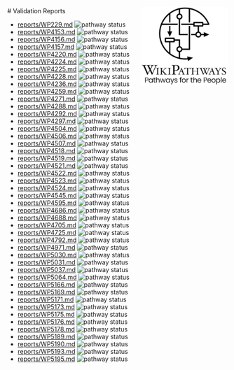 <img style="float: right; width: 200px" src="logo.png" />
# Validation Reports

* [reports/WP229.md](reports/WP229.md) <img alt="pathway status" src="https://img.shields.io/endpoint?url=https://bigcat-um.github.io/imd-pathway-curation/reports/WP229.json">
* [reports/WP4153.md](reports/WP4153.md) <img alt="pathway status" src="https://img.shields.io/endpoint?url=https://bigcat-um.github.io/imd-pathway-curation/reports/WP4153.json">
* [reports/WP4156.md](reports/WP4156.md) <img alt="pathway status" src="https://img.shields.io/endpoint?url=https://bigcat-um.github.io/imd-pathway-curation/reports/WP4156.json">
* [reports/WP4157.md](reports/WP4157.md) <img alt="pathway status" src="https://img.shields.io/endpoint?url=https://bigcat-um.github.io/imd-pathway-curation/reports/WP4157.json">
* [reports/WP4220.md](reports/WP4220.md) <img alt="pathway status" src="https://img.shields.io/endpoint?url=https://bigcat-um.github.io/imd-pathway-curation/reports/WP4220.json">
* [reports/WP4224.md](reports/WP4224.md) <img alt="pathway status" src="https://img.shields.io/endpoint?url=https://bigcat-um.github.io/imd-pathway-curation/reports/WP4224.json">
* [reports/WP4225.md](reports/WP4225.md) <img alt="pathway status" src="https://img.shields.io/endpoint?url=https://bigcat-um.github.io/imd-pathway-curation/reports/WP4225.json">
* [reports/WP4228.md](reports/WP4228.md) <img alt="pathway status" src="https://img.shields.io/endpoint?url=https://bigcat-um.github.io/imd-pathway-curation/reports/WP4228.json">
* [reports/WP4236.md](reports/WP4236.md) <img alt="pathway status" src="https://img.shields.io/endpoint?url=https://bigcat-um.github.io/imd-pathway-curation/reports/WP4236.json">
* [reports/WP4259.md](reports/WP4259.md) <img alt="pathway status" src="https://img.shields.io/endpoint?url=https://bigcat-um.github.io/imd-pathway-curation/reports/WP4259.json">
* [reports/WP4271.md](reports/WP4271.md) <img alt="pathway status" src="https://img.shields.io/endpoint?url=https://bigcat-um.github.io/imd-pathway-curation/reports/WP4271.json">
* [reports/WP4288.md](reports/WP4288.md) <img alt="pathway status" src="https://img.shields.io/endpoint?url=https://bigcat-um.github.io/imd-pathway-curation/reports/WP4288.json">
* [reports/WP4292.md](reports/WP4292.md) <img alt="pathway status" src="https://img.shields.io/endpoint?url=https://bigcat-um.github.io/imd-pathway-curation/reports/WP4292.json">
* [reports/WP4297.md](reports/WP4297.md) <img alt="pathway status" src="https://img.shields.io/endpoint?url=https://bigcat-um.github.io/imd-pathway-curation/reports/WP4297.json">
* [reports/WP4504.md](reports/WP4504.md) <img alt="pathway status" src="https://img.shields.io/endpoint?url=https://bigcat-um.github.io/imd-pathway-curation/reports/WP4504.json">
* [reports/WP4506.md](reports/WP4506.md) <img alt="pathway status" src="https://img.shields.io/endpoint?url=https://bigcat-um.github.io/imd-pathway-curation/reports/WP4506.json">
* [reports/WP4507.md](reports/WP4507.md) <img alt="pathway status" src="https://img.shields.io/endpoint?url=https://bigcat-um.github.io/imd-pathway-curation/reports/WP4507.json">
* [reports/WP4518.md](reports/WP4518.md) <img alt="pathway status" src="https://img.shields.io/endpoint?url=https://bigcat-um.github.io/imd-pathway-curation/reports/WP4518.json">
* [reports/WP4519.md](reports/WP4519.md) <img alt="pathway status" src="https://img.shields.io/endpoint?url=https://bigcat-um.github.io/imd-pathway-curation/reports/WP4519.json">
* [reports/WP4521.md](reports/WP4521.md) <img alt="pathway status" src="https://img.shields.io/endpoint?url=https://bigcat-um.github.io/imd-pathway-curation/reports/WP4521.json">
* [reports/WP4522.md](reports/WP4522.md) <img alt="pathway status" src="https://img.shields.io/endpoint?url=https://bigcat-um.github.io/imd-pathway-curation/reports/WP4522.json">
* [reports/WP4523.md](reports/WP4523.md) <img alt="pathway status" src="https://img.shields.io/endpoint?url=https://bigcat-um.github.io/imd-pathway-curation/reports/WP4523.json">
* [reports/WP4524.md](reports/WP4524.md) <img alt="pathway status" src="https://img.shields.io/endpoint?url=https://bigcat-um.github.io/imd-pathway-curation/reports/WP4524.json">
* [reports/WP4545.md](reports/WP4545.md) <img alt="pathway status" src="https://img.shields.io/endpoint?url=https://bigcat-um.github.io/imd-pathway-curation/reports/WP4545.json">
* [reports/WP4595.md](reports/WP4595.md) <img alt="pathway status" src="https://img.shields.io/endpoint?url=https://bigcat-um.github.io/imd-pathway-curation/reports/WP4595.json">
* [reports/WP4686.md](reports/WP4686.md) <img alt="pathway status" src="https://img.shields.io/endpoint?url=https://bigcat-um.github.io/imd-pathway-curation/reports/WP4686.json">
* [reports/WP4688.md](reports/WP4688.md) <img alt="pathway status" src="https://img.shields.io/endpoint?url=https://bigcat-um.github.io/imd-pathway-curation/reports/WP4688.json">
* [reports/WP4705.md](reports/WP4705.md) <img alt="pathway status" src="https://img.shields.io/endpoint?url=https://bigcat-um.github.io/imd-pathway-curation/reports/WP4705.json">
* [reports/WP4725.md](reports/WP4725.md) <img alt="pathway status" src="https://img.shields.io/endpoint?url=https://bigcat-um.github.io/imd-pathway-curation/reports/WP4725.json">
* [reports/WP4792.md](reports/WP4792.md) <img alt="pathway status" src="https://img.shields.io/endpoint?url=https://bigcat-um.github.io/imd-pathway-curation/reports/WP4792.json">
* [reports/WP4971.md](reports/WP4971.md) <img alt="pathway status" src="https://img.shields.io/endpoint?url=https://bigcat-um.github.io/imd-pathway-curation/reports/WP4971.json">
* [reports/WP5030.md](reports/WP5030.md) <img alt="pathway status" src="https://img.shields.io/endpoint?url=https://bigcat-um.github.io/imd-pathway-curation/reports/WP5030.json">
* [reports/WP5031.md](reports/WP5031.md) <img alt="pathway status" src="https://img.shields.io/endpoint?url=https://bigcat-um.github.io/imd-pathway-curation/reports/WP5031.json">
* [reports/WP5037.md](reports/WP5037.md) <img alt="pathway status" src="https://img.shields.io/endpoint?url=https://bigcat-um.github.io/imd-pathway-curation/reports/WP5037.json">
* [reports/WP5064.md](reports/WP5064.md) <img alt="pathway status" src="https://img.shields.io/endpoint?url=https://bigcat-um.github.io/imd-pathway-curation/reports/WP5064.json">
* [reports/WP5166.md](reports/WP5166.md) <img alt="pathway status" src="https://img.shields.io/endpoint?url=https://bigcat-um.github.io/imd-pathway-curation/reports/WP5166.json">
* [reports/WP5169.md](reports/WP5169.md) <img alt="pathway status" src="https://img.shields.io/endpoint?url=https://bigcat-um.github.io/imd-pathway-curation/reports/WP5169.json">
* [reports/WP5171.md](reports/WP5171.md) <img alt="pathway status" src="https://img.shields.io/endpoint?url=https://bigcat-um.github.io/imd-pathway-curation/reports/WP5171.json">
* [reports/WP5173.md](reports/WP5173.md) <img alt="pathway status" src="https://img.shields.io/endpoint?url=https://bigcat-um.github.io/imd-pathway-curation/reports/WP5173.json">
* [reports/WP5175.md](reports/WP5175.md) <img alt="pathway status" src="https://img.shields.io/endpoint?url=https://bigcat-um.github.io/imd-pathway-curation/reports/WP5175.json">
* [reports/WP5176.md](reports/WP5176.md) <img alt="pathway status" src="https://img.shields.io/endpoint?url=https://bigcat-um.github.io/imd-pathway-curation/reports/WP5176.json">
* [reports/WP5178.md](reports/WP5178.md) <img alt="pathway status" src="https://img.shields.io/endpoint?url=https://bigcat-um.github.io/imd-pathway-curation/reports/WP5178.json">
* [reports/WP5189.md](reports/WP5189.md) <img alt="pathway status" src="https://img.shields.io/endpoint?url=https://bigcat-um.github.io/imd-pathway-curation/reports/WP5189.json">
* [reports/WP5190.md](reports/WP5190.md) <img alt="pathway status" src="https://img.shields.io/endpoint?url=https://bigcat-um.github.io/imd-pathway-curation/reports/WP5190.json">
* [reports/WP5193.md](reports/WP5193.md) <img alt="pathway status" src="https://img.shields.io/endpoint?url=https://bigcat-um.github.io/imd-pathway-curation/reports/WP5193.json">
* [reports/WP5195.md](reports/WP5195.md) <img alt="pathway status" src="https://img.shields.io/endpoint?url=https://bigcat-um.github.io/imd-pathway-curation/reports/WP5195.json">
